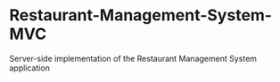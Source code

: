 # Restaurant-Management-System-MVC
Server-side implementation of the Restaurant  Management System application
